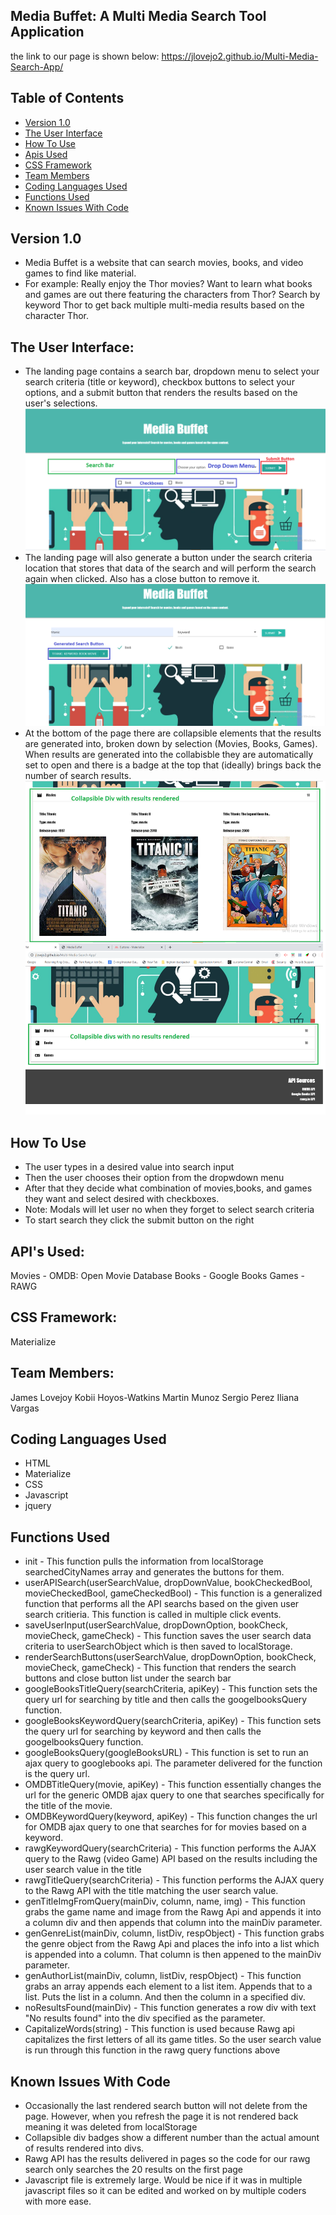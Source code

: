 ## Media Buffet: A Multi Media Search Tool Application

the link to our page is shown below:
https://jlovejo2.github.io/Multi-Media-Search-App/

## Table of Contents
* [Version 1.0](#version-1.0)
* [The User Interface](#the-user-interface)
* [How To Use](#how-to-use)
* [Apis Used](#apis-used)
* [CSS Framework](#css-framework)
* [Team Members](#team-members)
* [Coding Languages Used](#coding-languages-used)
* [Functions Used](#functions-used)
* [Known Issues With Code](#known-issues-with-code)

## Version 1.0
* Media Buffet is a website that can search movies, books, and video games to find like material.
* For example: Really enjoy the Thor movies? Want to learn what books and games are out there featuring the characters from Thor? Search by keyword Thor to get back multiple multi-media results based on the character Thor. 

## The User Interface:
* The landing page contains a search bar, dropdown menu to select your search criteria (title or keyword), checkbox buttons to select your options, and a submit button that renders the results based on the user's selections. 
![alt text](assets/images/screenshot_searchCriteria.png "Screenshot Search Criteria")
* The landing page will also generate a button under the search criteria location that stores that data of the search and will perform the search again when clicked.  Also has a close button to remove it.
![alt text](assets/images/screenshot_searchButton.png "Screenshot Search Criteria")
* At the bottom of the page there are collapsible elements that the results are generated into, broken down by selection (Movies, Books, Games). When results are generated into the collabisble they are automatically set to open and there is a badge at the top that (ideally) brings back the number of search results.
![alt text](assets/images/screenshot_collapsibleDivs.png "Screenshot Collapsible Divs")

## How To Use
* The user types in a desired value into search input
* Then the user chooses their option from the dropwdown menu
* After that they decide what combination of movies,books, and games they want and select desired with checkboxes.
* Note: Modals will let user no when they forget to select search criteria
* To start search they click the submit button on the right

## API's Used:
Movies - OMDB: Open Movie Database
Books - Google Books
Games - RAWG

## CSS Framework:
Materialize

## Team Members:
James Lovejoy
Kobii Hoyos-Watkins
Martin Munoz
Sergio Perez
Iliana Vargas

## Coding Languages Used
* HTML
* Materialize
* CSS
* Javascript
* jquery

## Functions Used
* init - This function pulls the information from localStorage searchedCityNames array and generates the buttons for them.
* userAPISearch(userSearchValue, dropDownValue, bookCheckedBool, movieCheckedBool, gameCheckedBool) - This function is a generalized function that performs all the API searchs based on the given user search critieria. This function is called in multiple click events.
* saveUserInput(userSearchValue, dropDownOption, bookCheck, movieCheck, gameCheck) - This function saves the user search data criteria to userSearchObject which is then saved to localStorage.
* renderSearchButtons(userSearchValue, dropDownOption, bookCheck, movieCheck, gameCheck) - This function that renders the search buttons and close button list under the search bar
* googleBooksTitleQuery(searchCriteria, apiKey) - This function sets the query url for searching by title and then calls the googelbooksQuery function.
* googleBooksKeywordQuery(searchCriteria, apiKey) - This function sets the query url for searching by keyword and then calls the googelbooksQuery function. 
* googleBooksQuery(googleBooksURL) - This function is set to run an ajax query to googlebooks api.  The parameter delivered for the function is the query url.
* OMDBTitleQuery(movie, apiKey) - This function essentially changes the url for the generic OMDB ajax query to one that searches specifically for the title of the movie.
* OMDBKeywordQuery(keyword, apiKey) - This function changes the url for OMDB ajax query to one that searches for for movies based on a keyword.
* rawgKeywordQuery(searchCriteria) - This function performs the AJAX query to the Rawg (video Game) API based on the results including the user search value in the title
* rawgTitleQuery(searchCriteria) - This function performs the AJAX query to the Rawg API with the title matching the user search value.
* genTitleImgFromQuery(mainDiv, column, name, img) - This function grabs the game name and image from the Rawg Api and appends it into a column div and then appends that column into the mainDiv parameter.
* genGenreList(mainDiv, column, listDiv, respObject) - This function grabs the genre object from the Rawg Api and places the info into a list which is appended into a column.  That column is then appened to the mainDiv parameter.
* genAuthorList(mainDiv, column, listDiv, respObject) - This function grabs an array appends each element to a list item.  Appends that to a list. Puts the list in a column.  And then the column in a  specified div.
* noResultsFound(mainDiv) - This function generates a row div with text "No results found" into the div specified as the parameter. 
* CapitalizeWords(string) - This function is used because Rawg api capitalizes the first letters of all its game titles.  So the user search value is run through this function in the rawg query functions above

## Known Issues With Code
* Occasionally the last rendered search button will not delete from the page.  However, when you refresh the page it is not rendered back meaning it was deleted from localStorage
* Collapsible div badges show a different number than the actual amount of results rendered into divs.
* Rawg API has the results delivered in pages so the code for our rawg search only searches the 20 results on the first page
* Javascript file is extremely large.  Would be nice if it was in multiple javascript files so it can be edited and worked on by multiple coders with more ease.
